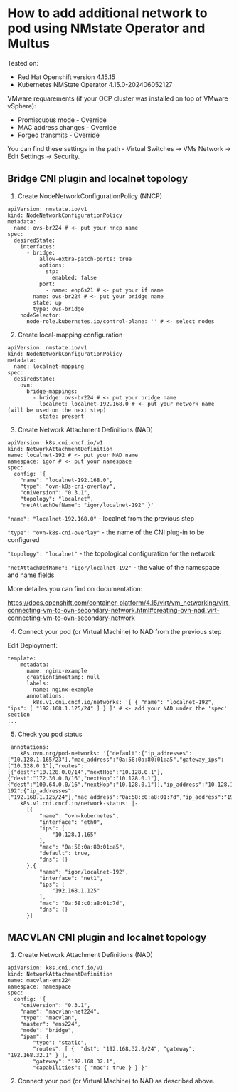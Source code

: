 # How to add additional network to pod using NMstate Operator and Multus

Tested on:
* Red Hat Openshift version 4.15.15
* Kubernetes NMState Operator 4.15.0-202406052127

VMware requarements (if your OCP cluster was installed on top of VMware vSphere):
* Promiscuous mode - Override
* MAC address changes - Override
* Forged transmits - Override

You can find these settings in the path - Virtual Switches -> VMs Network -> Edit Settings -> Security.

## Bridge CNI plugin and localnet topology

1) Create NodeNetworkConfigurationPolicy (NNCP)
```   
apiVersion: nmstate.io/v1
kind: NodeNetworkConfigurationPolicy
metadata:
  name: ovs-br224 # <- put your nncp name
spec:
  desiredState:
    interfaces:
      - bridge:
          allow-extra-patch-ports: true
          options:
            stp:
              enabled: false
          port:
            - name: enp6s21 # <- put your if name
        name: ovs-br224 # <- put your bridge name
        state: up
        type: ovs-bridge
    nodeSelector:
      node-role.kubernetes.io/control-plane: '' # <- select nodes    
```

2) Create local-mapping configuration
```
apiVersion: nmstate.io/v1
kind: NodeNetworkConfigurationPolicy
metadata:
  name: localnet-mapping
spec:
  desiredState:
    ovn:
      bridge-mappings:
        - bridge: ovs-br224 # <- put your bridge name
          localnet: localnet-192.168.0 # <- put your network name (will be used on the next step)
          state: present
```

3) Create Network Attachment Definitions (NAD)
```
apiVersion: k8s.cni.cncf.io/v1
kind: NetworkAttachmentDefinition
name: localnet-192 # <- put your NAD name
namespace: igor # <- put your namespace
spec:
  config: '{
    "name": "localnet-192.168.0",
    "type": "ovn-k8s-cni-overlay",
    "cniVersion": "0.3.1",
    "topology": "localnet",
    "netAttachDefName": "igor/localnet-192" }'
```

`"name": "localnet-192.168.0"` - localnet from the previous step

`"type": "ovn-k8s-cni-overlay"` - the name of the CNI plug-in to be configured

`"topology": "localnet"` - the topological configuration for the network.

`"netAttachDefName": "igor/localnet-192"` - the value of the namespace and name fields 

More detailes you can find on documentation:

https://docs.openshift.com/container-platform/4.15/virt/vm_networking/virt-connecting-vm-to-ovn-secondary-network.html#creating-ovn-nad_virt-connecting-vm-to-ovn-secondary-network

4) Connect your pod (or Virtual Machine) to NAD from the previous step

Edit Deployment:
```
template:
    metadata:
      name: nginx-example
      creationTimestamp: null
      labels:
        name: nginx-example
      annotations:
        k8s.v1.cni.cncf.io/networks: '[ { "name": "localnet-192", "ips": [ "192.168.1.125/24" ] } ]' # <- add your NAD under the 'spec' section
...
```

5) Check you pod status
```
 annotations:
    k8s.ovn.org/pod-networks: '{"default":{"ip_addresses":["10.128.1.165/23"],"mac_address":"0a:58:0a:80:01:a5","gateway_ips":["10.128.0.1"],"routes":[{"dest":"10.128.0.0/14","nextHop":"10.128.0.1"},{"dest":"172.30.0.0/16","nextHop":"10.128.0.1"},{"dest":"100.64.0.0/16","nextHop":"10.128.0.1"}],"ip_address":"10.128.1.165/23","gateway_ip":"10.128.0.1"},"igor/localnet-192":{"ip_addresses":["192.168.1.125/24"],"mac_address":"0a:58:c0:a8:01:7d","ip_address":"192.168.1.125/24"}}'
    k8s.v1.cni.cncf.io/network-status: |-
      [{
          "name": "ovn-kubernetes",
          "interface": "eth0",
          "ips": [
              "10.128.1.165"
          ],
          "mac": "0a:58:0a:80:01:a5",
          "default": true,
          "dns": {}
      },{
          "name": "igor/localnet-192",
          "interface": "net1",
          "ips": [
              "192.168.1.125"
          ],
          "mac": "0a:58:c0:a8:01:7d",
          "dns": {}
      }]
```

## MACVLAN CNI plugin and localnet topology

1) Create Network Attachment Definitions (NAD)
   
```
apiVersion: k8s.cni.cncf.io/v1
kind: NetworkAttachmentDefinition
name: macvlan-ens224
namespace: namespace
spec:
  config: '{
    "cniVersion": "0.3.1",
    "name": "macvlan-net224",
    "type": "macvlan",
    "master": "ens224",
    "mode": "bridge",
    "ipam": {
        "type": "static",
        "routes": [ {  "dst": "192.168.32.0/24", "gateway": "192.168.32.1" } ],
        "gateway": "192.168.32.1",
        "capabilities": { "mac": true } } }'
```

2) Connect your pod (or Virtual Machine) to NAD as described above.
